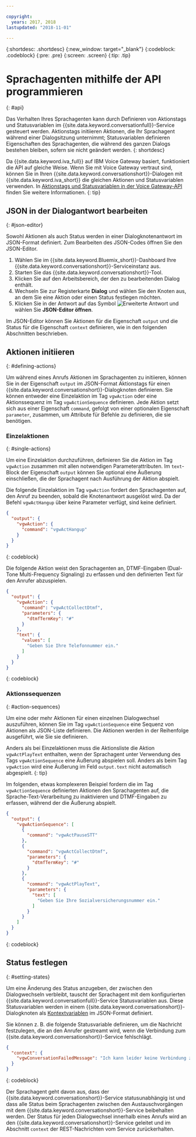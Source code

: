 ```yaml
---

copyright:
  years: 2017, 2018
lastupdated: "2018-11-01"

---
```


{:shortdesc: .shortdesc}
{:new_window: target="_blank"}
{:codeblock: .codeblock}
{:pre: .pre}
{:screen: .screen}
{:tip: .tip}

# Sprachagenten mithilfe der API programmieren
{: #api}

Das Verhalten Ihres Sprachagenten kann durch Definieren von Aktionstags und Statusvariablen im {{site.data.keyword.conversationfull}}-Service gesteuert werden. Aktionstags initiieren Aktionen, die Ihr Sprachagent während einer Dialogsitzung unternimmt; Statusvariablen definieren Eigenschaften des Sprachagenten, die während des ganzen Dialogs bestehen bleiben, sofern sie nicht geändert werden.
{: shortdesc}

Da {{site.data.keyword.iva_full}} auf IBM Voice Gateway basiert, funktioniert die API auf gleiche Weise. Wenn Sie mit Voice Gateway vertraut sind, können Sie in Ihren {{site.data.keyword.conversationshort}}-Dialogen mit {{site.data.keyword.iva_short}} die gleichen Aktionen und Statusvariablen verwenden. In [Aktionstags und Statusvariablen in der Voice Gateway-API](https://www.ibm.com/support/knowledgecenter/SS4U29/api.html) finden Sie weitere Informationen.
{: tip}

## JSON in der Dialogantwort bearbeiten
{: #json-editor}

Sowohl Aktionen als auch Status werden in einer Dialogknotenantwort im JSON-Format definiert. Zum Bearbeiten des JSON-Codes öffnen Sie den JSON-Editor.

1. Wählen Sie im {{site.data.keyword.Bluemix_short}}-Dashboard Ihre {{site.data.keyword.conversationshort}}-Serviceinstanz aus.
1. Starten Sie das {{site.data.keyword.conversationshort}}-Tool.
1. Klicken Sie auf den Arbeitsbereich, der den zu bearbeitenden Dialog enthält.
1. Wechseln Sie zur Registerkarte **Dialog** und wählen Sie den Knoten aus, an dem Sie eine Aktion oder einen Status festlegen möchten.
1. Klicken Sie in der Antwort auf das Symbol ![Erweiterte Antwort](../conversation/images/kabob.png) und wählen Sie **JSON-Editor öffnen**.

Im JSON-Editor können Sie Aktionen für die Eigenschaft `output` und die Status für die Eigenschaft `context` definieren, wie in den folgenden Abschnitten beschrieben.

## Aktionen initiieren
{: #defining-actions}

Um während eines Anrufs Aktionen im Sprachagenten zu initiieren, können Sie in der Eigenschaft `output` im JSON-Format Aktionstags für einen {{site.data.keyword.conversationshort}}-Dialogknoten definieren. Sie können entweder eine Einzelaktion im Tag `vgwAction` oder eine Aktionssequenz im Tag `vgwActionSequence` definieren. Jede Aktion setzt sich aus einer Eigenschaft `command`, gefolgt von einer optionalen Eigenschaft `parameter`, zusammen, um Attribute für Befehle zu definieren, die sie benötigen.

### Einzelaktionen
{: #single-actions}

Um eine Einzelaktion durchzuführen, definieren Sie die Aktion im Tag `vgwAction` zusammen mit allen notwendigen Parameterattributen. Im `text`-Block der Eigenschaft `output` können Sie optional eine Äußerung einschließen, die der Sprachagent nach Ausführung der Aktion abspielt.

Die folgende Einzelaktion im Tag `vgwAction` fordert den Sprachagenten auf, den Anruf zu beenden, sobald die Knotenantwort ausgelöst wird. Da der Befehl `vgwActHangup` über keine Parameter verfügt, sind keine definiert.
```json
{
  "output": {
    "vgwAction": {
      "command": "vgwActHangup"
    }
  }
}
```
{: codeblock}

Die folgende Aktion weist den Sprachagenten an, DTMF-Eingaben (Dual-Tone Multi-Frequency Signaling) zu erfassen und den definierten Text für den Anrufer abzuspielen.

```json
{
  "output": {
    "vgwAction": {
      "command": "vgwActCollectDtmf",
      "parameters": {
        "dtmfTermKey": "#"
      }
    },
    "text": {
      "values": [
        "Geben Sie Ihre Telefonnummer ein."
      ]
    }
  }
}
```
{: codeblock}

### Aktionssequenzen
{: #action-sequences}

Um eine oder mehr Aktionen für einen einzelnen Dialogwechsel auszuführen, können Sie im Tag `vgwActionSequence` eine Sequenz von Aktionen als JSON-Liste definieren. Die Aktionen werden in der Reihenfolge ausgeführt, wie Sie sie definieren.

Anders als bei Einzelaktionen muss die Aktionsliste die Aktion `vgwActPlayText` enthalten, wenn der Sprachagent unter Verwendung des Tags `vgwActionSequence` eine Äußerung abspielen soll. Anders als beim Tag `vgwAction` wird eine Äußerung im Feld `output.text` nicht automatisch abgespielt.
{: tip}

Im folgenden, etwas komplexeren Beispiel fordern die im Tag `vgwActionSequence` definierten Aktionen den Sprachagenten auf, die Sprache-Text-Verarbeitung zu inaktivieren und DTMF-Eingaben zu erfassen, während der die Äußerung abspielt.

```json
{
  "output": {
    "vgwActionSequence": [
      {
        "command": "vgwActPauseSTT"
      },
      {
        "command": "vgwActCollectDtmf",
        "parameters": {
          "dtmfTermKey": "#"
        }
      },
      {
        "command": "vgwActPlayText",
        "parameters": {
          "text": [
            "Geben Sie Ihre Sozialversicherungsnummer ein."
          ]
        }
      }
    ]
  }
}

```
{: codeblock}

## Status festlegen
{: #setting-states}

Um eine Änderung des Status anzugeben, der zwischen den Dialogwechseln verbleibt, tauscht der Sprachagent mit dem konfigurierten {{site.data.keyword.conversationfull}}-Service Statusvariablen aus. Diese Statusvariablen werden in einem {{site.data.keyword.conversationshort}}-Dialogknoten als [Kontextvariablen](../conversation/dialog-build.html#context) im JSON-Format definiert.

Sie können z. B. die folgende Statusvariable definieren, um die Nachricht festzulegen, die an den Anrufer gestreamt wird, wenn die Verbindung zum {{site.data.keyword.conversationshort}}-Service fehlschlägt.

```json
{
  "context": {
    "vgwConversationFailedMessage": "Ich kann leider keine Verbindung zu unserer Hotline herstellen. Bitte versuchen Sie es später noch einmal."
  }
}
```
{: codeblock}

Der Sprachagent geht davon aus, dass der {{site.data.keyword.conversationshort}}-Service statusunabhängig ist und dass alle Status beim Sprachagenten zwischen den Austauschvorgängen mit dem {{site.data.keyword.conversationshort}}-Service beibehalten werden. Der Status für jeden Dialogwechsel innerhalb eines Anrufs wird an den {{site.data.keyword.conversationshort}}-Service geleitet und im Abschnitt `context` der REST-Nachrichten vom Service zurückerhalten.
